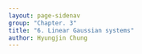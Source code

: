 ```yaml
---
layout: page-sidenav
group: "Chapter. 3"
title: "6. Linear Gaussian systems"
author: Hyungjin Chung
---
```


